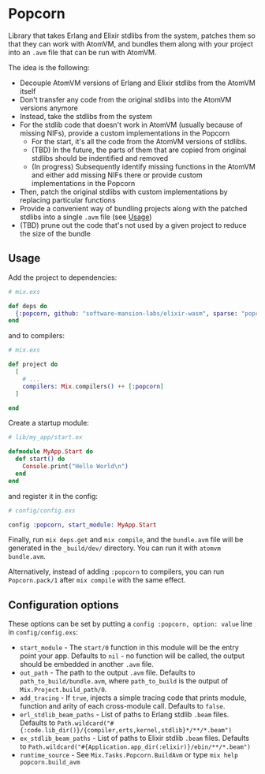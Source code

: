 # Popcorn

Library that takes Erlang and Elixir stdlibs from the system, patches them so that they can work with AtomVM, and bundles them along with your project into an `.avm` file that can be run with AtomVM.

The idea is the following:
- Decouple AtomVM versions of Erlang and Elixir stdlibs from the AtomVM itself
- Don't transfer any code from the original stdlibs into the AtomVM versions anymore
- Instead, take the stdlibs from the system
- For the stdlib code that doesn't work in AtomVM (usually because of missing NIFs),
provide a custom implementations in the Popcorn
  - For the start, it's all the code from the AtomVM versions of stdlibs.
  - (TBD) In the future, the parts of them that are copied from original stdlibs should be
  indentified and removed
  - (In progress) Subsequently identify missing functions in the AtomVM and either add missing
  NIFs there or provide custom implementations in the Popcorn
- Then, patch the original stdlibs with custom implementations by replacing particular functions
- Provide a convenient way of bundling projects along with the patched stdlibs into a single `.avm` file (see [Usage](#usage))
- (TBD) prune out the code that's not used by a given project to reduce the size of the bundle

## Usage

Add the project to dependencies:

```elixir
# mix.exs

def deps do
  {:popcorn, github: "software-mansion-labs/elixir-wasm", sparse: "popcorn"}
end
```

and to compilers:

```elixir
# mix.exs

def project do
  [
    # ...
    compilers: Mix.compilers() ++ [:popcorn]
  ]

end
```

Create a startup module:

```elixir
# lib/my_app/start.ex

defmodule MyApp.Start do
  def start() do
    Console.print("Hello World\n")
  end
end
```

and register it in the config:

```elixir
# config/config.exs

config :popcorn, start_module: MyApp.Start
```

Finally, run `mix deps.get` and `mix compile`, and the `bundle.avm` file will be generated in the `_build/dev/` directory. You can run it with `atomvm bundle.avm`.

Alternatively, instead of adding `:popcorn` to compilers, you can run `Popcorn.pack/1` after `mix compile` with the same effect.

## Configuration options

These options can be set by putting a `config :popcorn, option: value` line in `config/config.exs`:

- `start_module` - The `start/0` function in this module will be the entry point your app. Defaults to `nil` - no function will be called, the output should be embedded in another `.avm` file.
- `out_path` - The path to the output `.avm` file. Defaults to `path_to_build/bundle.avm`, where `path_to_build` is the output of `Mix.Project.build_path/0`.
- `add_tracing` - If `true`, injects a simple tracing code that prints module, function and arity of each cross-module call. Defaults to `false`.
- `erl_stdlib_beam_paths` - List of paths to Erlang stdlib `.beam` files. Defaults to `Path.wildcard("#{:code.lib_dir()}/{compiler,erts,kernel,stdlib}*/**/*.beam")`
- `ex_stdlib_beam_paths` - List of paths to Elixir stdlib `.beam` files. Defaults to `Path.wildcard("#{Application.app_dir(:elixir)}/ebin/**/*.beam")`
- `runtime_source` - See `Mix.Tasks.Popcorn.BuildAvm` or type `mix help popcorn.build_avm`